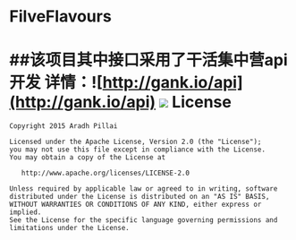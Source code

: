 # FilveFlavours
##该项目其中接口采用了干活集中营api开发 详情：![http://gank.io/api](http://gank.io/api)
![](https://github.com/l123456789jy/FilveFlavours/blob/master/GIF.gif)
License
=======

    Copyright 2015 Aradh Pillai

    Licensed under the Apache License, Version 2.0 (the "License");
    you may not use this file except in compliance with the License.
    You may obtain a copy of the License at

       http://www.apache.org/licenses/LICENSE-2.0

    Unless required by applicable law or agreed to in writing, software
    distributed under the License is distributed on an "AS IS" BASIS,
    WITHOUT WARRANTIES OR CONDITIONS OF ANY KIND, either express or implied.
    See the License for the specific language governing permissions and
    limitations under the License.
